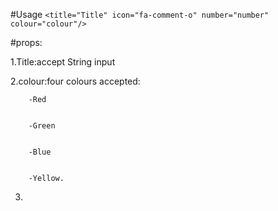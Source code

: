 #Usage
`<title="Title" icon="fa-comment-o" number="number" colour="colour"/>`


#props:



1.Title:accept String input


2.colour:four colours accepted:




        -Red
        
        
        -Green
        
        
        -Blue
        
        
        -Yellow.
        
        
3.

